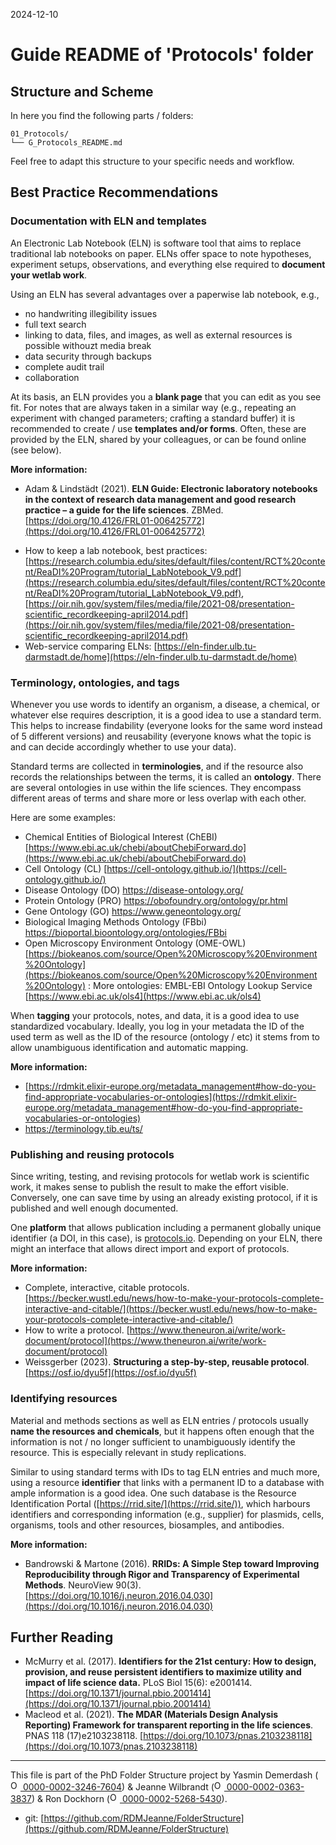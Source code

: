2024-12-10


# Guide README of 'Protocols' folder

## Structure and Scheme

In here you find the following parts / folders:

```
01_Protocols/
└── G_Protocols_README.md

```

Feel free to adapt this structure to your specific needs and workflow.


## Best Practice Recommendations

### Documentation with ELN and templates

An Electronic Lab Notebook (ELN) is software tool that aims to replace traditional lab notebooks on paper. ELNs offer space to note hypotheses, experiment setups, observations, and everything else required to **document your wetlab work**.

Using an ELN has several advantages over a paperwise lab notebook, e.g.,
* no handwriting illegibility issues
* full text search
* linking to data, files, and images, as well as external resources is possible withouzt media break
* data security through backups
* complete audit trail
* collaboration

At its basis, an ELN provides you a **blank page** that you can edit as you see fit. For notes that are always taken in a similar way (e.g., repeating an experiment with changed parameters; crafting a standard buffer) it is recommended to create / use **templates and/or forms**. Often, these are provided by the ELN, shared by your colleagues, or can be found online (see below).

**More information:**
- Adam & Lindstädt (2021). **ELN Guide: Electronic laboratory notebooks in the context of research data management and good research practice – a guide for the life sciences**. ZBMed. [https://doi.org/10.4126/FRL01-006425772](https://doi.org/10.4126/FRL01-006425772)
* How to keep a lab notebook, best practices: [https://research.columbia.edu/sites/default/files/content/RCT%20content/ReaDI%20Program/tutorial_LabNotebook_V9.pdf](https://research.columbia.edu/sites/default/files/content/RCT%20content/ReaDI%20Program/tutorial_LabNotebook_V9.pdf), [https://oir.nih.gov/system/files/media/file/2021-08/presentation-scientific_recordkeeping-april2014.pdf](https://oir.nih.gov/system/files/media/file/2021-08/presentation-scientific_recordkeeping-april2014.pdf) 
* Web-service comparing ELNs: [https://eln-finder.ulb.tu-darmstadt.de/home](https://eln-finder.ulb.tu-darmstadt.de/home)


### Terminology, ontologies, and tags

Whenever you use words to identify an organism, a disease, a chemical, or whatever else requires description, it is a good idea to use a standard term. This helps to increase findability (everyone looks for the same word instead of 5 different versions) and reusability (everyone knows what the topic is and can decide accordingly whether to use your data).

Standard terms are collected in **terminologies**, and if the resource also records the relationships between the terms, it is called an **ontology**. There are several ontologies in use within the life sciences. They encompass different areas of terms and share more or less overlap with each other. 

Here are some examples:
* Chemical Entities of Biological Interest (ChEBI) [https://www.ebi.ac.uk/chebi/aboutChebiForward.do](https://www.ebi.ac.uk/chebi/aboutChebiForward.do) 
* Cell Ontology (CL) [https://cell-ontology.github.io/](https://cell-ontology.github.io/) 
* Disease Ontology (DO) [https://disease-ontology.org/ ](https://disease-ontology.org/ )
* Protein Ontology (PRO) [https://obofoundry.org/ontology/pr.html ](https://obofoundry.org/ontology/pr.html)
* Gene Ontology (GO) [https://www.geneontology.org/ ](https://www.geneontology.org/ )
* Biological Imaging Methods Ontology (FBbi) [https://bioportal.bioontology.org/ontologies/FBbi ](https://bioportal.bioontology.org/ontologies/FBbi )
* Open Microscopy Environment Ontology (OME-OWL) [https://biokeanos.com/source/Open%20Microscopy%20Environment%20Ontology](https://biokeanos.com/source/Open%20Microscopy%20Environment%20Ontology) 
:
More ontologies: EMBL-EBI Ontology Lookup Service [https://www.ebi.ac.uk/ols4](https://www.ebi.ac.uk/ols4)

When **tagging** your protocols, notes, and data, it is a good idea to use standardized vocabulary. Ideally, you log in your metadata the ID of the used term as well as the ID of the resource (ontology / etc) it stems from to allow unambiguous identification and automatic mapping.


**More information:** 
- [https://rdmkit.elixir-europe.org/metadata_management#how-do-you-find-appropriate-vocabularies-or-ontologies](https://rdmkit.elixir-europe.org/metadata_management#how-do-you-find-appropriate-vocabularies-or-ontologies)
- https://terminology.tib.eu/ts/


### Publishing and reusing protocols

Since writing, testing, and revising protocols for wetlab work is scientific work, it makes sense to publish the result to make the effort visible. Conversely, one can save time by using an already existing protocol, if it is published and well enough documented.

One **platform** that allows publication including a permanent globally unique identifier (a DOI, in this case), is [protocols.io](https://www.protocols.io/). Depending on your ELN, there might an interface that allows direct import and export of protocols. 

**More information:** 
* Complete, interactive, citable protocols. [https://becker.wustl.edu/news/how-to-make-your-protocols-complete-interactive-and-citable/](https://becker.wustl.edu/news/how-to-make-your-protocols-complete-interactive-and-citable/)
* How to write a protocol. [https://www.theneuron.ai/write/work-document/protocol](https://www.theneuron.ai/write/work-document/protocol)
* Weissgerber (2023). **Structuring a step-by-step, reusable protocol**. [https://osf.io/dyu5f](https://osf.io/dyu5f)

### Identifying resources

Material and methods sections as well as ELN entries / protocols usually **name the resources and chemicals**, but it happens often enough that the information is not / no longer sufficient to unambiguously identify the resource. This is especially relevant in study replications.

Similar to using standard terms with IDs to tag ELN entries and much more, using a resource **identifier** that links with a permanent ID to a database with ample information is a good idea. One such database is the Resource Identification Portal ([https://rrid.site/](https://rrid.site/)), which harbours identifiers and corresponding information (e.g., supplier) for plasmids, cells, organisms, tools and other resources, biosamples, and antibodies.

**More information:** 
- Bandrowski & Martone (2016). **RRIDs: A Simple Step toward Improving Reproducibility through Rigor and Transparency of Experimental Methods**. NeuroView 90(3). [https://doi.org/10.1016/j.neuron.2016.04.030](https://doi.org/10.1016/j.neuron.2016.04.030)


## Further Reading

* McMurry et al. (2017). **Identifiers for the 21st century: How to design, provision, and reuse persistent identifiers to maximize utility and impact of life science data.** PLoS Biol 15(6): e2001414. [https://doi.org/10.1371/journal.pbio.2001414](https://doi.org/10.1371/journal.pbio.2001414)
* Macleod et al. (2021). **The MDAR (Materials Design Analysis Reporting) Framework for transparent reporting in the life sciences**. PNAS 118 (17)e2103238118. [https://doi.org/10.1073/pnas.2103238118](https://doi.org/10.1073/pnas.2103238118)

_____

This file is part of the PhD Folder Structure project by Yasmin Demerdash (<a href="https://orcid.org/0000-0002-3246-7604"><img alt="ORCID logo" src="https://info.orcid.org/wp-content/uploads/2019/11/orcid_16x16.png" width="16" height="16" /> 0000-0002-3246-7604</a>) & Jeanne  Wilbrandt (<a href="https://orcid.org/0000-0002-0363-3837"><img alt="ORCID logo" src="https://info.orcid.org/wp-content/uploads/2019/11/orcid_16x16.png" width="16" height="16" /> 0000-0002-0363-3837</a>) & Ron Dockhorn (<a href="https://orcid.org/0000-0002-5268-5430"><img alt="ORCID logo" src="https://info.orcid.org/wp-content/uploads/2019/11/orcid_16x16.png" width="16" height="16" /> 0000-0002-5268-5430</a>).

* git: [https://github.com/RDMJeanne/FolderStructure](https://github.com/RDMJeanne/FolderStructure)

